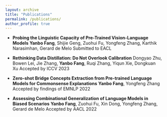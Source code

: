 ```yaml
---
layout: archive
title: "Publications"
permalink: /publications/
author_profile: true
---
```


<!-- {% if author.googlescholar %}
  You can also find my articles on <u><a href="{{author.googlescholar}}">my Google Scholar profile</a>.</u>
{% endif %}

{% include base_path %}

{% for post in site.publications reversed %}
  {% include archive-single.html %}
{% endfor %} -->

* **Probing the Linguistic Capacity of Pre-Trained Vision-Language Models**
  **Yanbo Fang**, Shijie Geng, Zuohui Fu, Yongfeng Zhang, Karthik Narasimhan, Gerard de Melo
  Submitted to EACL

* **Rethinking Data Distillation: Do Not Overlook Calibration**
  Dongyao Zhu, Bowen Lei, Jie Zhang, **Yanbo Fang**, Ruqi Zhang, Yiqun Xie, Dongkuan Xu
  Accepted by ICCV 2023

* **Zero-shot Bridge Concepts Extraction from Pre-trained Language Models for Commonsense Explanations**
  **Yanbo Fang**, Yongfeng Zhang
  Accepted by findings of EMNLP 2022

* **Assessing Combinational Generalization of Language Models in Biased Scenarios**
  **Yanbo Fang**, Zuohui Fu, Xin Dong, Yongfeng Zhang, Gerard de Melo
  Accepted by AACL 2022